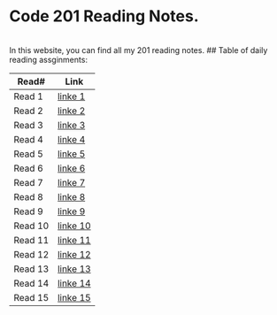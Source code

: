 # Code 201 Reading Notes.
<br/>
In this website, you can find all my 201 reading notes.
## Table of daily reading assginments:

Read#  | Link
----------|-------
Read 1    | [linke 1](https://sondosmatahen.github.io/reading-notes/class-01)
Read 2    | [linke 2](https://sondosmatahen.github.io/reading-notes/class-02)
Read 3    | [linke 3](https://sondosmatahen.github.io/reading-notes/class-03)
Read 4    | [linke 4](https://sondosmatahen.github.io/reading-notes/class-04)
Read 5    | [linke 5](https://sondosmatahen.github.io/reading-notes/class-05)
Read 6    | [linke 6]()
Read 7    | [linke 7]()
Read 8    | [linke 8]()
Read 9    | [linke 9]()
Read 10   | [linke 10]()
Read 11   | [linke 11]()
Read 12   | [linke 12]()
Read 13   | [linke 13]()
Read 14   | [linke 14]()
Read 15   | [linke 15]()



